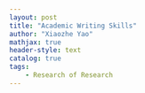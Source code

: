 ```yaml
---
layout: post
title: "Academic Writing Skills"
author: "Xiaozhe Yao"
mathjax: true
header-style: text
catalog: true
tags:
    - Research of Research
---
```


